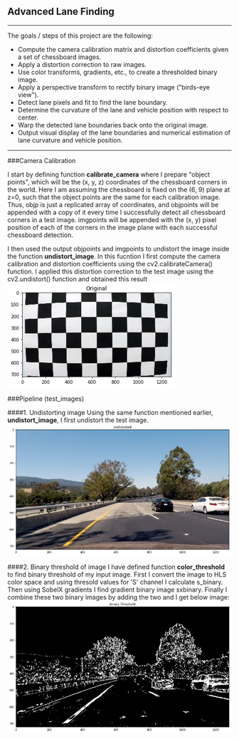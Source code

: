 ## Advanced Lane Finding

---

The goals / steps of this project are the following:

* Compute the camera calibration matrix and distortion coefficients given a set of chessboard images.
* Apply a distortion correction to raw images.
* Use color transforms, gradients, etc., to create a thresholded binary image.
* Apply a perspective transform to rectify binary image ("birds-eye view").
* Detect lane pixels and fit to find the lane boundary.
* Determine the curvature of the lane and vehicle position with respect to center.
* Warp the detected lane boundaries back onto the original image.
* Output visual display of the lane boundaries and numerical estimation of lane curvature and vehicle position.

---
###Camera Calibration

I start by defining function <B>calibrate_camera</B> where I prepare "object points", which will be the (x, y, z) coordinates of the chessboard corners in the world. Here I am assuming the chessboard is fixed on the (6, 9) plane at z=0, such that the object points are the same for each calibration image. Thus, objp is just a replicated array of coordinates, and objpoints will be appended with a copy of it every time I successfully detect all chessboard corners in a test image. imgpoints will be appended with the (x, y) pixel position of each of the corners in the image plane with each successful chessboard detection.

I then used the output objpoints and imgpoints to undistort the image inside the function <b>undistort_image</b>. In this fucntion I first compute the camera calibration and distortion coefficients using the cv2.calibrateCamera() function. I applied this distortion correction to the test image using the cv2.undistort() function and obtained this result
![alt tag](README_images/chessboard1.png)

###Pipeline (test_images)

####1. Undistorting image
Using the same function mentioned earlier, <b>undistort_image</b>, I first undistort the test image.
![alt tag](README_images/pipe_undist.png)

####2. Binary threshold of image
I have defined function <b>color_threshold</b> to find binary threshold of my input image. First I convert the image to HLS color space and using thresold values for 'S' channel I calculate s_binary. Then using SobelX gradients I find gradient binary image sxbinary. Finally I combine these two binary images by adding the two and I get below image:
![alt tag](README_images/pipe_bin_thresh.png)
